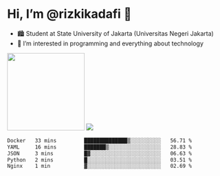 # Hi, I’m @rizkikadafi 👋
- 🏙 Student at State University of Jakarta (Universitas Negeri Jakarta)
- 👀 I’m interested in programming and everything about technology
<img height="180em" src="https://github-readme-stats.vercel.app/api?username=rizkikadafi&show_icons=true&hide_border=true&&count_private=true&include_all_commits=true" />
<img src="https://github-readme-stats.vercel.app/api/top-langs/?username=rizkikadafi&show_icons=true&hide_border=true&&count_private=true&include_all_commits=true" />

<!--START_SECTION:waka-->

```txt
Docker   33 mins         ██████████████▒░░░░░░░░░░   56.71 %
YAML     16 mins         ███████▒░░░░░░░░░░░░░░░░░   28.83 %
JSON     3 mins          █▓░░░░░░░░░░░░░░░░░░░░░░░   06.63 %
Python   2 mins          █░░░░░░░░░░░░░░░░░░░░░░░░   03.51 %
Nginx    1 min           ▓░░░░░░░░░░░░░░░░░░░░░░░░   02.69 %
```

<!--END_SECTION:waka-->

<!---
rizkikadafi/rizkikadafi is a ✨ special ✨ repository because its `README.md` (this file) appears on your GitHub profile.
You can click the Preview link to take a look at your changes.
--->
